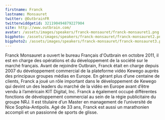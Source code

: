 ```yaml
---
firstname: Franck 
lastname: Monsauret
twitter: @OutbrainFR
twitterwiddgetid: 321190494879227904
site: http://www.outbrain.com/
avatar: /assets/images/speakers/franck-monsauret/franck-monsauret1.png
bigphoto: /assets/images/speakers/franck-monsauret/franck-monsauret2.png
bigphoto2: /assets/images/speakers/franck-monsauret/franck-monsauret3.png
---
```


Franck Monsauret a ouvert le bureau Français d'Outbrain en octobre 2011, il
est en charge des opérations et du développement de la société sur le
marché français. Avant de rejoindre Outbrain, Franck était en charge depuis
2007 du développement commercial de la plateforme vidéo Kewego auprès
des principaux groupes médias en Europe. En gérant plus d’une centaine de
clients, Franck a joué un rôle important dans le développement de Kewego
qui devint un des leaders du marché de la vidéo en Europe avant d’être
vendu à l’américain KIT Digital, Inc. Franck a également occupé différentes
fonctions de développement commercial au sein de la régie publicitaire du
groupe NRJ. Il est titulaire d’un Master en management de l’université de
Nice Sophia-Antipolis. Agé de 33 ans, Franck est aussi un marathonien
accompli et un passionné de sports de glisse.